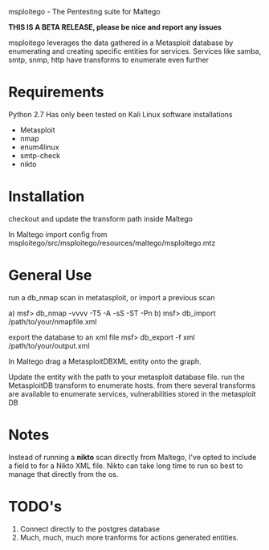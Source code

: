 msploitego - The Pentesting suite for Maltego

**THIS IS A BETA RELEASE, please be nice and report any issues**

msploitego leverages the data gathered in a Metasploit database by enumerating and creating specific entities for services.  Services like samba, smtp, snmp, http have transforms to enumerate even further

Requirements
============
Python 2.7
Has only been tested on Kali Linux
software installations
  - Metasploit
  - nmap
  - enum4linux
  - smtp-check
  - nikto
  

Installation
============
checkout and update the transform path inside Maltego

In Maltego import config from msploitego/src/msploitego/resources/maltego/msploitego.mtz

General Use
===========
run a db_nmap scan in metatasploit, or import a previous scan

a) msf> db_nmap -vvvv -T5 -A -sS -ST -Pn <target>
b) msf> db_import /path/to/your/nmapfile.xml
  
export the database to an xml file
msf> db_export -f xml /path/to/your/output.xml

In Maltego drag a MetasploitDBXML entity onto the graph.

Update the entity with the path to your metasploit database file.
run the MetasploitDB transform to enumerate hosts.
from there several transforms are available to enumerate services, vulnerabilities stored in the metasploit DB

Notes
=====
Instead of running a **nikto** scan directly from Maltego, I've opted to include a field to for a Nikto XML file.  Nikto can take  long time to run so best to manage that directly from the os.

TODO's
======
1) Connect directly to the postgres database
2) Much, much, much more tranforms for actions generated entities.
